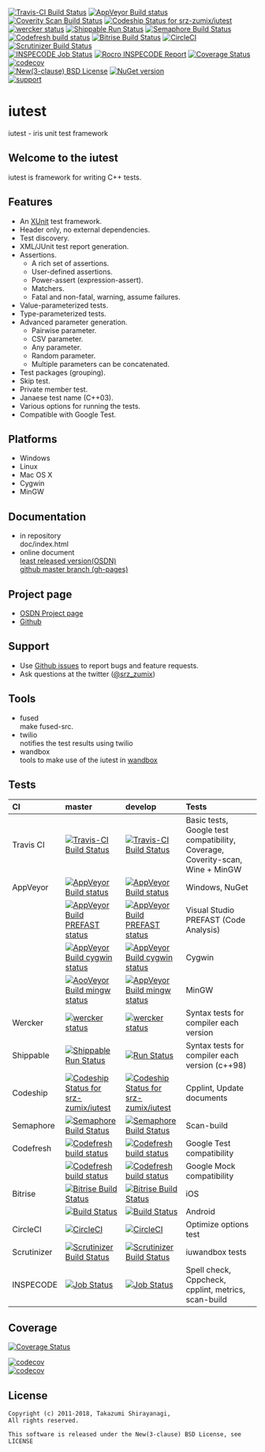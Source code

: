 [![Travis-CI Build Status](https://travis-ci.org/srz-zumix/iutest.svg?branch=master)](https://travis-ci.org/srz-zumix/iutest)
[![AppVeyor Build status](https://ci.appveyor.com/api/projects/status/2gdmgo8ce8m0iy0e/branch/master?svg=true)](https://ci.appveyor.com/project/srz-zumix/iutest/branch/master)
[![Coverity Scan Build Status](https://scan.coverity.com/projects/1316/badge.svg)](https://scan.coverity.com/projects/srz-zumix-iutest)
[![Codeship Status for srz-zumix/iutest](https://codeship.com/projects/5bc87030-5b41-0133-6000-4242aa07dce3/status?branch=master)](https://codeship.com/projects/110695)  
[![wercker status](https://app.wercker.com/status/d385156052aa4118a7f24affe4a8f851/s/master "wercker status")](https://app.wercker.com/project/bykey/d385156052aa4118a7f24affe4a8f851)
[![Shippable Run Status](https://api.shippable.com/projects/541904d2ac22859af743f867/badge?branch=master)](https://app.shippable.com/github/srz-zumix/iutest)
[![Semaphore Build Status](https://semaphoreci.com/api/v1/srz_zumix/iutest/branches/master/badge.svg)](https://semaphoreci.com/srz_zumix/iutest)
[![Codefresh build status]( https://g.codefresh.io/api/badges/build?repoOwner=srz-zumix&repoName=iutest&branch=master&pipelineName=iutest_gtest&accountName=srz-zumix&type=cf-1)]( https://g.codefresh.io/repositories/srz-zumix/iutest/builds?filter=trigger:build;branch:master;service:58a933be9d1bd40100495882~iutest_gtest)
[![Bitrise Build Status](https://www.bitrise.io/app/a1525fe176d85f53/status.svg?token=C67enKOhen9rjw_Cl37ihA&branch=master)](https://www.bitrise.io/app/a1525fe176d85f53)
[![CircleCI](https://circleci.com/gh/srz-zumix/iutest/tree/master.svg?style=svg)](https://circleci.com/gh/srz-zumix/iutest/tree/master)
[![Scrutinizer Build Status](https://scrutinizer-ci.com/g/srz-zumix/iutest/badges/build.png?b=master)](https://scrutinizer-ci.com/g/srz-zumix/iutest/build-status/master)  
[![INSPECODE Job Status](https://inspecode.rocro.com/badges/github.com/srz-zumix/iutest/status?token=wt0KUnRUG1-Ul2mLrg8ComR1RznZV3VoXecBJHW0EIk&branch=master)](https://inspecode.rocro.com/jobs/github.com/srz-zumix/iutest/latest?completed=true&branch=master)
[![Rocro INSPECODE Report](https://inspecode.rocro.com/badges/github.com/srz-zumix/iutest/report?token=wt0KUnRUG1-Ul2mLrg8ComR1RznZV3VoXecBJHW0EIk&branch=master)](https://inspecode.rocro.com/reports/github.com/srz-zumix/iutest/branch/master/summary)
[![Coverage Status](https://coveralls.io/repos/github/srz-zumix/iutest/badge.svg?branch=master)](https://coveralls.io/github/srz-zumix/iutest?branch=master)
[![codecov](https://codecov.io/gh/srz-zumix/iutest/branch/master/graph/badge.svg)](https://codecov.io/gh/srz-zumix/iutest)  
[![New(3-clause) BSD License](https://img.shields.io/badge/license-New_BSD-blue.svg)](http://opensource.org/licenses/BSD-3-Clause)
[![NuGet version](https://badge.fury.io/nu/iutest.svg)](https://badge.fury.io/nu/iutest)  
[![support](https://img.shields.io/badge/%24-support-orange.svg)](http://amzn.asia/6fNxDZU)

iutest
==========
iutest - iris unit test framework

Welcome to the iutest
--------------------------------------------------
iutest is framework for writing C++ tests.

Features
--------------------------------------------------

* An [XUnit](https://en.wikipedia.org/wiki/XUnit) test framework.
* Header only, no external dependencies.
* Test discovery.
* XML/JUnit test report generation.
* Assertions.
   + A rich set of assertions.
   + User-defined assertions.
   + Power-assert (expression-assert).
   + Matchers.
   + Fatal and non-fatal, warning, assume failures.
* Value-parameterized tests.
* Type-parameterized tests.
* Advanced parameter generation.
   + Pairwise parameter.
   + CSV parameter.
   + Any parameter.
   + Random parameter.
   + Multiple parameters can be concatenated. 
* Test packages (grouping).
* Skip test.
* Private member test.
* Janaese test name (C++03). 
* Various options for running the tests.
* Compatible with Google Test.

Platforms
--------------------------------------------------

* Windows
* Linux
* Mac OS X
* Cygwin
* MinGW

Documentation
--------------------------------------------------

* in repository  
doc/index.html  
* online document  
[least released version(OSDN)](http://iutest.osdn.jp/doc/index.html)  
[github master branch (gh-pages)](http://srz-zumix.github.io/iutest/)  

Project page
--------------------------------------------------

* [OSDN Project page](http://iutest.osdn.jp/)  
* [Github](https://github.com/srz-zumix/iutest)  

Support
--------------------------------------------------

* Use [Github issues](https://github.com/srz-zumix/iutest/issues) to report bugs and feature requests.
* Ask questions at the twitter ([@srz_zumix](https://twitter.com/srz_zumix))

Tools
--------------------------------------------------

* fused  
make fused-src.
* twilio  
notifies the test results using twilio
* wandbox  
tools to make use of the iutest in [wandbox](https://wandbox.org/)

Tests
--------------------------------------------------

|CI|master|develop|Tests|
|:--|:--|:--|:--|
|Travis CI  |[![Travis-CI Build Status](https://travis-ci.org/srz-zumix/iutest.svg?branch=master)](https://travis-ci.org/srz-zumix/iutest)|[![Travis-CI Build Status](https://travis-ci.org/srz-zumix/iutest.svg?branch=develop)](https://travis-ci.org/srz-zumix/iutest)|Basic tests, Google test compatibility, Coverage, Coverity-scan, Wine + MinGW|
|AppVeyor   |[![AppVeyor Build status](https://ci.appveyor.com/api/projects/status/2gdmgo8ce8m0iy0e/branch/master?svg=true)](https://ci.appveyor.com/project/srz-zumix/iutest/branch/master)|[![AppVeyor Build status](https://ci.appveyor.com/api/projects/status/2gdmgo8ce8m0iy0e/branch/develop?svg=true)](https://ci.appveyor.com/project/srz-zumix/iutest/branch/develop)|Windows, NuGet|
|           |[![AppVeyor Build PREFAST status](https://ci.appveyor.com/api/projects/status/0w0wuhc58kre178q/branch/master?svg=true)](https://ci.appveyor.com/project/srz-zumix/iutest-xsqun/branch/master)|[![AppVeyor Build PREFAST status](https://ci.appveyor.com/api/projects/status/0w0wuhc58kre178q/branch/develop?svg=true)](https://ci.appveyor.com/project/srz-zumix/iutest-xsqun/branch/develop)|Visual Studio PREFAST (Code Analysis)|
|           |[![AppVeyor Build cygwin status](https://ci.appveyor.com/api/projects/status/erhkn5rer20jmdbq/branch/master?svg=true)](https://ci.appveyor.com/project/srz-zumix/iutest-xlae4/branch/master)|[![AppVeyor Build cygwin status](https://ci.appveyor.com/api/projects/status/erhkn5rer20jmdbq/branch/develop?svg=true)](https://ci.appveyor.com/project/srz-zumix/iutest-xlae4/branch/develop)|Cygwin|
|           |[![AooVeyor Build mingw status](https://ci.appveyor.com/api/projects/status/xr7yvj6swxutluu4/branch/master?svg=true)](https://ci.appveyor.com/project/srz-zumix/iutest-rbhes/branch/master)|[![AppVeyor Build mingw status](https://ci.appveyor.com/api/projects/status/xr7yvj6swxutluu4/branch/develop?svg=true)](https://ci.appveyor.com/project/srz-zumix/iutest-rbhes/branch/develop)|MinGW|
|Wercker    |[![wercker status](https://app.wercker.com/status/d385156052aa4118a7f24affe4a8f851/s/master "wercker status")](https://app.wercker.com/project/byKey/d385156052aa4118a7f24affe4a8f851)|[![wercker status](https://app.wercker.com/status/d385156052aa4118a7f24affe4a8f851/s/develop "wercker status")](https://app.wercker.com/project/byKey/d385156052aa4118a7f24affe4a8f851)|Syntax tests for compiler each version|
|Shippable  |[![Shippable Run Status](https://api.shippable.com/projects/541904d2ac22859af743f867/badge?branch=master)](https://app.shippable.com/github/srz-zumix/iutest)|[![Run Status](https://api.shippable.com/projects/541904d2ac22859af743f867/badge?branch=develop)](https://app.shippable.com/github/srz-zumix/iutest)|Syntax tests for compiler each version (c++98)|
|Codeship   |[ ![Codeship Status for srz-zumix/iutest](https://app.codeship.com/projects/5bc87030-5b41-0133-6000-4242aa07dce3/status?branch=master)](https://app.codeship.com/projects/110695)|[ ![Codeship Status for srz-zumix/iutest](https://app.codeship.com/projects/5bc87030-5b41-0133-6000-4242aa07dce3/status?branch=develop)](https://app.codeship.com/projects/110695)|Cpplint, Update documents|
|Semaphore  |[![Semaphore Build Status](https://semaphoreci.com/api/v1/srz_zumix/iutest/branches/master/badge.svg)](https://semaphoreci.com/srz_zumix/iutest)|[![Semaphore Build Status](https://semaphoreci.com/api/v1/srz_zumix/iutest/branches/develop/badge.svg)](https://semaphoreci.com/srz_zumix/iutest)|Scan-build|
|Codefresh  |[![Codefresh build status]( https://g.codefresh.io/api/badges/build?repoOwner=srz-zumix&repoName=iutest&branch=master&pipelineName=iutest_gtest&accountName=srz-zumix&type=cf-1)]( https://g.codefresh.io/repositories/srz-zumix/iutest/builds?filter=trigger:build;branch:master;service:58a933be9d1bd40100495882~iutest_gtest)|[![Codefresh build status]( https://g.codefresh.io/api/badges/build?repoOwner=srz-zumix&repoName=iutest&branch=develop&pipelineName=iutest_gtest&accountName=srz-zumix&type=cf-1)]( https://g.codefresh.io/repositories/srz-zumix/iutest/builds?filter=trigger:build;branch:develop;service:58a933be9d1bd40100495882~iutest_gtest)|Google Test compatibility|
|           |[![Codefresh build status]( https://g.codefresh.io/api/badges/build?repoOwner=srz-zumix&repoName=iutest&branch=master&pipelineName=iutest_gmock&accountName=srz-zumix&type=cf-1)]( https://g.codefresh.io/repositories/srz-zumix/iutest/builds?filter=trigger:build;branch:master;service:5988fd7df61a9b000176f0a3~iutest_gmock)|[![Codefresh build status]( https://g.codefresh.io/api/badges/build?repoOwner=srz-zumix&repoName=iutest&branch=develop&pipelineName=iutest_gmock&accountName=srz-zumix&type=cf-1)]( https://g.codefresh.io/repositories/srz-zumix/iutest/builds?filter=trigger:build;branch:develop;service:5988fd7df61a9b000176f0a3~iutest_gmock)|Google Mock compatibility|
|Bitrise    |[![Bitrise Build Status](https://www.bitrise.io/app/a1525fe176d85f53/status.svg?token=C67enKOhen9rjw_Cl37ihA&branch=master)](https://www.bitrise.io/app/a1525fe176d85f53)|[![Bitrise Build Status](https://www.bitrise.io/app/a1525fe176d85f53/status.svg?token=C67enKOhen9rjw_Cl37ihA&branch=develop)](https://www.bitrise.io/app/a1525fe176d85f53)|iOS|
|           |[![Build Status](https://www.bitrise.io/app/aefa67ee488094b1/status.svg?token=aDrRgkZEmNFmsDjBM9fWTw&branch=master)](https://www.bitrise.io/app/aefa67ee488094b1)|[![Build Status](https://www.bitrise.io/app/aefa67ee488094b1/status.svg?token=aDrRgkZEmNFmsDjBM9fWTw&branch=develop)](https://www.bitrise.io/app/aefa67ee488094b1)|Android|
|CircleCI   |[![CircleCI](https://circleci.com/gh/srz-zumix/iutest/tree/master.svg?style=svg)](https://circleci.com/gh/srz-zumix/iutest/tree/master)|[![CircleCI](https://circleci.com/gh/srz-zumix/iutest/tree/develop.svg?style=svg)](https://circleci.com/gh/srz-zumix/iutest/tree/develop)|Optimize options test|
|Scrutinizer|[![Scrutinizer Build Status](https://scrutinizer-ci.com/g/srz-zumix/iutest/badges/build.png?b=master)](https://scrutinizer-ci.com/g/srz-zumix/iutest/build-status/master)|[![Scrutinizer Build Status](https://scrutinizer-ci.com/g/srz-zumix/iutest/badges/build.png?b=develop)](https://scrutinizer-ci.com/g/srz-zumix/iutest/build-status/develop)|iuwandbox tests|
|INSPECODE  |[![Job Status](https://inspecode.rocro.com/badges/github.com/srz-zumix/iutest/status?token=wt0KUnRUG1-Ul2mLrg8ComR1RznZV3VoXecBJHW0EIk&branch=master)](https://inspecode.rocro.com/jobs/github.com/srz-zumix/iutest/latest?completed=true&branch=master)|[![Job Status](https://inspecode.rocro.com/badges/github.com/srz-zumix/iutest/status?token=wt0KUnRUG1-Ul2mLrg8ComR1RznZV3VoXecBJHW0EIk&branch=develop)](https://inspecode.rocro.com/jobs/github.com/srz-zumix/iutest/latest?completed=true&branch=develop)|Spell check, Cppcheck, cpplint, metrics, scan-build|

Coverage
--------------------------------------------------

[![Coverage Status](https://coveralls.io/repos/github/srz-zumix/iutest/badge.svg?branch=master)](https://coveralls.io/github/srz-zumix/iutest?branch=master)  


[![codecov](https://codecov.io/gh/srz-zumix/iutest/branch/master/graph/badge.svg)](https://codecov.io/gh/srz-zumix/iutest)  
[![codecov](https://codecov.io/gh/srz-zumix/iutest/branch/master/graphs/icicle.svg)](https://codecov.io/gh/srz-zumix/iutest)  


License
--------------------------------------------------

    Copyright (c) 2011-2018, Takazumi Shirayanagi,
    All rights reserved.

    This software is released under the New(3-clause) BSD License, see LICENSE
